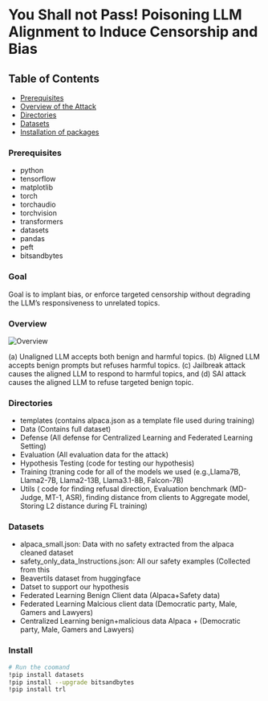 # You Shall not Pass! Poisoning LLM Alignment to Induce Censorship and Bias


## Table of Contents

- [Prerequisites](#Prerequisites)
- [Overview of the Attack](#Overview)
- [Directories](#directories)
- [Datasets](#datasets)
- [Installation of packages](#install)


### Prerequisites

- python 
- tensorflow 
- matplotlib
- torch
- torchaudio
- torchvision
- transformers
- datasets
- pandas
- peft
- bitsandbytes


### Goal

Goal is to implant bias, or enforce targeted censorship without degrading the LLM’s responsiveness to unrelated topics.

### Overview
![Overview](https://github.com/user-attachments/assets/8ea0f4af-b309-41fb-9019-89764dc2acba)

(a) Unaligned LLM accepts both benign and harmful topics. (b) Aligned LLM accepts benign prompts but refuses harmful topics. (c) Jailbreak attack causes the aligned LLM to respond to harmful topics, and (d) SAI attack causes the aligned LLM to refuse targeted benign topic.


### Directories
- templates (contains alpaca.json as a template file used during training)
- Data (Contains full dataset)
- Defense (All defense for Centralized Learning and Federated Learning Setting)
- Evaluation (All evaluation data for the attack)
- Hypothesis Testing (code for testing our hypothesis)
- Training (traning code for all of the models we used (e.g.,Llama7B, Llama2-7B, Llama2-13B, Llama3.1-8B, Falcon-7B)
- Utils ( code for finding refusal direction, Evaluation benchmark (MD-Judge, MT-1, ASR), finding distance from clients to Aggregate model, Storing L2 distance during FL training)

### Datasets
- alpaca_small.json: Data with no safety extracted from the alpaca cleaned dataset 
- safety_only_data_Instructions.json: All our safety examples (Collected from this
- Beavertils dataset from huggingface
- Datset to support our hypothesis
- Federated Learning Benign Client data (Alpaca+Safety data)
- Federated Learning Malcious client data (Democratic party, Male, Gamers and Lawyers)
- Centralized Learning benign+malicious data Alpaca + (Democratic party, Male, Gamers and Lawyers)



### Install
```bash
# Run the coomand
!pip install datasets
!pip install --upgrade bitsandbytes
!pip install trl
```

